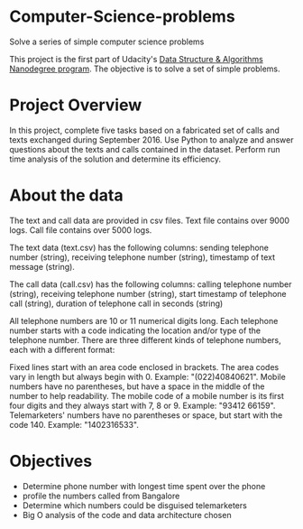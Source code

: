 # Computer-Science-problems
Solve a series of simple computer science problems


This project is the first part of Udacity's [Data Structure & Algorithms Nanodegree program](https://www.udacity.com/course/data-structures-and-algorithms-nanodegree--nd256).
The objective is to solve a set of simple problems.

# Project Overview
In this project, complete five tasks based on a fabricated set of calls and texts exchanged during September 2016. Use Python to analyze and answer questions about the texts and calls contained in the dataset. Perform run time analysis of the solution and determine its efficiency.

# About the data

The text and call data are provided in csv files. Text file contains over 9000 logs. Call file contains over 5000 logs.

The text data (text.csv) has the following columns: sending telephone number (string), receiving telephone number (string), timestamp of text message (string).

The call data (call.csv) has the following columns: calling telephone number (string), receiving telephone number (string), start timestamp of telephone call (string), duration of telephone call in seconds (string)

All telephone numbers are 10 or 11 numerical digits long. Each telephone number starts with a code indicating the location and/or type of the telephone number. There are three different kinds of telephone numbers, each with a different format:

Fixed lines start with an area code enclosed in brackets. The area codes vary in length but always begin with 0. Example: "(022)40840621".
Mobile numbers have no parentheses, but have a space in the middle of the number to help readability. The mobile code of a mobile number is its first four digits and they always start with 7, 8 or 9. Example: "93412 66159".
Telemarketers' numbers have no parentheses or space, but start with the code 140. Example: "1402316533".

# Objectives
- Determine phone number with longest time spent over the phone
- profile the numbers called from Bangalore
- Determine which numbers could be disguised telemarketers
- Big O analysis of the code and data architecture chosen
